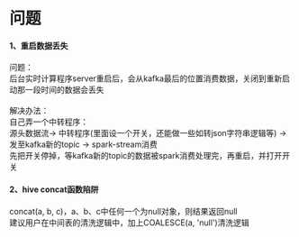 问题
===================

#### 1、重启数据丢失
问题：<br />
后台实时计算程序server重启后，会从kafka最后的位置消费数据，关闭到重新启动那一段时间的数据会丢失<br /><br />
解决办法：<br />
自己弄一个中转程序：<br />
源头数据流-> 中转程序(里面设一个开关，还能做一些如转json字符串逻辑等) -> 发至kafka新的topic -> spark-stream消费<br />
先把开关停掉，等kafka新的topic的数据被spark消费处理完，再重启，并打开开关

#### 2、hive concat函数陷阱
concat(a, b, c)，a、b、c中任何一个为null对象，则结果返回null<br />
建议用户在中间表的清洗逻辑中，加上COALESCE(a, 'null')清洗逻辑
